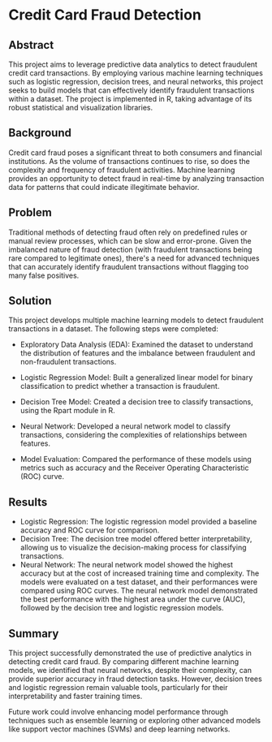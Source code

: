 # Credit Card Fraud Detection

## Abstract

This project aims to leverage predictive data analytics to detect fraudulent credit card transactions. By employing various machine learning techniques such as logistic regression, decision trees, and neural networks, this project seeks to build models that can effectively identify fraudulent transactions within a dataset. The project is implemented in R, taking advantage of its robust statistical and visualization libraries.

## Background
Credit card fraud poses a significant threat to both consumers and financial institutions. As the volume of transactions continues to rise, so does the complexity and frequency of fraudulent activities. Machine learning provides an opportunity to detect fraud in real-time by analyzing transaction data for patterns that could indicate illegitimate behavior.

## Problem
Traditional methods of detecting fraud often rely on predefined rules or manual review processes, which can be slow and error-prone. Given the imbalanced nature of fraud detection (with fraudulent transactions being rare compared to legitimate ones), there's a need for advanced techniques that can accurately identify fraudulent transactions without flagging too many false positives.

## Solution
This project develops multiple machine learning models to detect fraudulent transactions in a dataset. The following steps were completed:

+ Exploratory Data Analysis (EDA): Examined the dataset to understand the distribution of features and the imbalance between fraudulent and non-fraudulent transactions.

+ Logistic Regression Model: Built a generalized linear model for binary classification to predict whether a transaction is fraudulent.

+ Decision Tree Model: Created a decision tree to classify transactions, using the Rpart module in R.

+ Neural Network: Developed a neural network model to classify transactions, considering the complexities of relationships between features.

+ Model Evaluation: Compared the performance of these models using metrics such as accuracy and the Receiver Operating Characteristic (ROC) curve.

## Results
+ Logistic Regression: The logistic regression model provided a baseline accuracy and ROC curve for comparison.
+ Decision Tree: The decision tree model offered better interpretability, allowing us to visualize the decision-making process for classifying transactions.
+ Neural Network: The neural network model showed the highest accuracy but at the cost of increased training time and complexity.
The models were evaluated on a test dataset, and their performances were compared using ROC curves. The neural network model demonstrated the best performance with the highest area under the curve (AUC), followed by the decision tree and logistic regression models.

## Summary
This project successfully demonstrated the use of predictive analytics in detecting credit card fraud. By comparing different machine learning models, we identified that neural networks, despite their complexity, can provide superior accuracy in fraud detection tasks. However, decision trees and logistic regression remain valuable tools, particularly for their interpretability and faster training times.

Future work could involve enhancing model performance through techniques such as ensemble learning or exploring other advanced models like support vector machines (SVMs) and deep learning networks.

